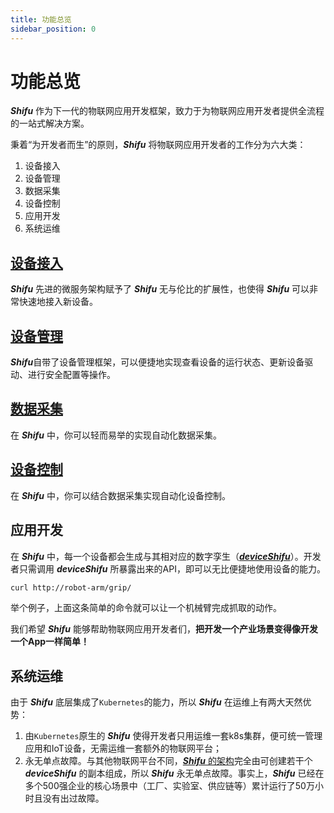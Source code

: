 ```yaml
---
title: 功能总览
sidebar_position: 0
---
```


# 功能总览

***Shifu*** 作为下一代的物联网应用开发框架，致力于为物联网应用开发者提供全流程的一站式解决方案。

秉着“为开发者而生”的原则，***Shifu*** 将物联网应用开发者的工作分为六大类：

1. 设备接入
1. 设备管理
1. 数据采集
1. 设备控制
1. 应用开发
1. 系统运维

## [设备接入](3000-basic-features/device-connection.md)

***Shifu*** 先进的微服务架构赋予了 ***Shifu*** 无与伦比的扩展性，也使得 ***Shifu*** 可以非常快速地接入新设备。

## [设备管理](3000-basic-features/device-management.md)

***Shifu***自带了设备管理框架，可以便捷地实现查看设备的运行状态、更新设备驱动、进行安全配置等操作。

## [数据采集](3000-basic-features/device-data-collection.md)

在 ***Shifu*** 中，你可以轻而易举的实现自动化数据采集。

## [设备控制](3000-basic-features/device-control.md)

在 ***Shifu*** 中，你可以结合数据采集实现自动化设备控制。

## 应用开发

在 ***Shifu*** 中，每一个设备都会生成与其相对应的数字孪生（[***deviceShifu***](https://github.com/Edgenesis/shifu/blob/main/docs/design/design-deviceShifu-zh.md)）。开发者只需调用 ***deviceShifu*** 所暴露出来的API，即可以无比便捷地使用设备的能力。

```bash
curl http://robot-arm/grip/
```

举个例子，上面这条简单的命令就可以让一个机械臂完成抓取的动作。

我们希望 ***Shifu*** 能够帮助物联网应用开发者们，**把开发一个产业场景变得像开发一个App一样简单！**

## 系统运维

由于 ***Shifu*** 底层集成了`Kubernetes`的能力，所以 ***Shifu*** 在运维上有两大天然优势：

1. 由`Kubernetes`原生的 ***Shifu*** 使得开发者只用运维一套k8s集群，便可统一管理应用和IoT设备，无需运维一套额外的物联网平台；
1. 永无单点故障。与其他物联网平台不同，[***Shifu*** 的架构](1000-architecture/architecture.md)完全由可创建若干个 ***deviceShifu*** 的副本组成，所以 ***Shifu*** 永无单点故障。事实上，***Shifu*** 已经在多个500强企业的核心场景中（工厂、实验室、供应链等）累计运行了50万小时且没有出过故障。
